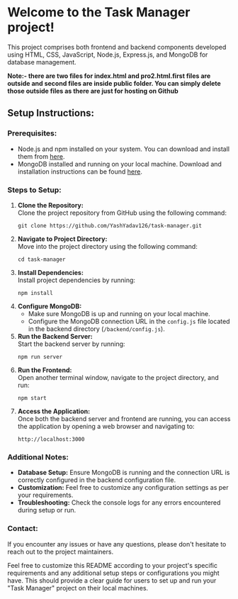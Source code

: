 <!DOCTYPE html>
<html lang="en">
<head>
<meta charset="UTF-8">
<meta name="viewport" content="width=device-width, initial-scale=1.0">
</head>
<body>

<h1>Welcome to the Task Manager project!</h1>
<p>This project comprises both frontend and backend components developed using HTML, CSS, JavaScript, Node.js, Express.js, and MongoDB for database management.</p>
<strong>Note:- there are two files for index.html and pro2.html.first files are outside and second files are inside public folder. You can simply delete those outside files as there are just for hosting on Github</strong>

<h2>Setup Instructions:</h2>

<h3>Prerequisites:</h3>
<ul>
  <li>Node.js and npm installed on your system. You can download and install them from <a href="https://nodejs.org/">here</a>.</li>
  <li>MongoDB installed and running on your local machine. Download and installation instructions can be found <a href="https://www.mongodb.com/try/download/community">here</a>.</li>
</ul>

<h3>Steps to Setup:</h3>
<ol>
  <li><strong>Clone the Repository:</strong><br>
      Clone the project repository from GitHub using the following command:</li>
  <pre><code>git clone https://github.com/YashYadav126/task-manager.git</code></pre>

  <li><strong>Navigate to Project Directory:</strong><br>
      Move into the project directory using the following command:</li>
  <pre><code>cd task-manager</code></pre>

  <li><strong>Install Dependencies:</strong><br>
      Install project dependencies by running:</li>
  <pre><code>npm install</code></pre>

  <li><strong>Configure MongoDB:</strong><br>
      <ul>
        <li>Make sure MongoDB is up and running on your local machine.</li>
        <li>Configure the MongoDB connection URL in the <code>config.js</code> file located in the backend directory (<code>/backend/config.js</code>).</li>
      </ul>
  </li>

  <li><strong>Run the Backend Server:</strong><br>
      Start the backend server by running:</li>
  <pre><code>npm run server</code></pre>

  <li><strong>Run the Frontend:</strong><br>
      Open another terminal window, navigate to the project directory, and run:</li>
  <pre><code>npm start</code></pre>

  <li><strong>Access the Application:</strong><br>
      Once both the backend server and frontend are running, you can access the application by opening a web browser and navigating to:</li>
  <pre><code>http://localhost:3000</code></pre>
</ol>

<h3>Additional Notes:</h3>
<ul>
  <li><strong>Database Setup:</strong> Ensure MongoDB is running and the connection URL is correctly configured in the backend configuration file.</li>
  <li><strong>Customization:</strong> Feel free to customize any configuration settings as per your requirements.</li>
  <li><strong>Troubleshooting:</strong> Check the console logs for any errors encountered during setup or run.</li>
</ul>

<h3>Contact:</h3>
<p>If you encounter any issues or have any questions, please don't hesitate to reach out to the project maintainers.</p>

<p>Feel free to customize this README according to your project's specific requirements and any additional setup steps or configurations you might have. This should provide a clear guide for users to set up and run your "Task Manager" project on their local machines.</p>

</body>
</html>

